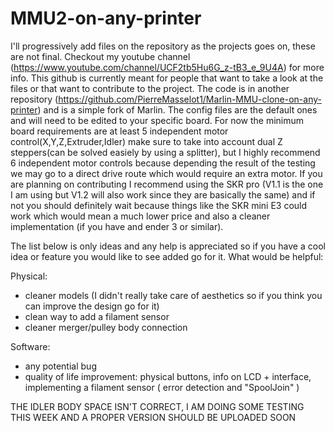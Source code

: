 # MMU2-on-any-printer
I'll progressively add files on the repository as the projects goes on, these are not final. Checkout my youtube channel (https://www.youtube.com/channel/UCF2tb5Hu6G_z-tB3_e_9U4A) for more info. This github is currently meant for people that want to take a look at the files or that want to contribute to the project. 
The code is in another repository (https://github.com/PierreMasselot1/Marlin-MMU-clone-on-any-printer) and is a simple fork of Marlin. The config files are the default ones and will need to be edited to your specific board. For now the minimum  board requirements are at least 5 independent motor control(X,Y,Z,Extruder,Idler) make sure to take into account dual Z steppers(can be solved easiely by using a splitter), but I highly recommend 6 independent motor controls because depending the result of the testing we may go to a direct drive route which would require an extra motor. If you are planning on contributing I recommend using the SKR pro (V1.1 is the one I am using but V1.2 will also work since they are basically the same) and if not you should definitely wait because things like the SKR mini E3 could work which would mean a much lower price and also a cleaner implementation (if you have and ender 3 or similar).


The list below is only ideas and any help is appreciated so if you have a cool idea or feature you would like to see added go for it.
What would be helpful:

Physical:
* cleaner models (I didn't really take care of aesthetics so if you think you can improve the design go for it)
* clean way to add a filament sensor
* cleaner merger/pulley body connection

Software:
* any potential bug
* quality of life improvement: physical buttons, info on LCD + interface, implementing a filament sensor ( error detection and "SpoolJoin" )

THE IDLER BODY SPACE ISN'T CORRECT, I AM DOING SOME TESTING THIS WEEK AND A PROPER VERSION SHOULD BE UPLOADED SOON


